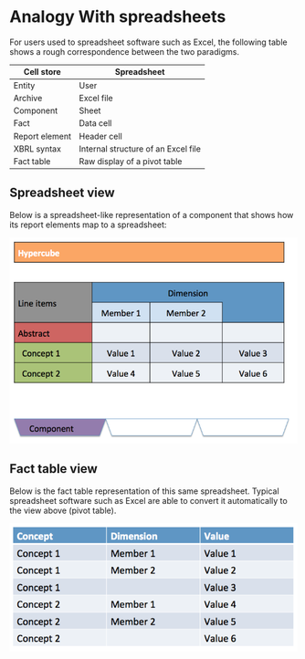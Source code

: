 Analogy With spreadsheets
=========================

For users used to spreadsheet software such as Excel, the following table shows a rough correspondence between the two paradigms.


| Cell store     | Spreadsheet                         |
|----------------|-------------------------------------|
| Entity         | User                                |
| Archive        | Excel file                          |
| Component      | Sheet                               |
| Fact           | Data cell                           |
| Report element | Header cell                         |
| XBRL syntax    | Internal structure of an Excel file |
| Fact table     | Raw display of a pivot table        |

Spreadsheet view
----------------
Below is a spreadsheet-like representation of a component that shows how its report elements map to a spreadsheet:

![Spreadsheet view](Spreadsheet.png)

Fact table view
---------------
Below is the fact table representation of this same spreadsheet. Typical spreadsheet software such as Excel are able to convert it automatically to the view above (pivot table).

![Fact table view](Facttable.png)
